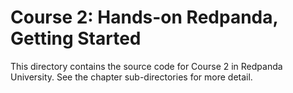 # Course 2: Hands-on Redpanda, Getting Started

This directory contains the source code for Course 2 in Redpanda University. See the chapter sub-directories for more detail.

